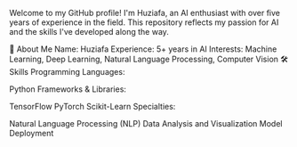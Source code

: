 Welcome to my GitHub profile! I'm Huziafa, an AI enthusiast with over five years of experience in the field. This repository reflects my passion for AI and the skills I've developed along the way.

🌟 About Me
Name: Huziafa
Experience: 5+ years in AI
Interests: Machine Learning, Deep Learning, Natural Language Processing, Computer Vision
🛠️ Skills
Programming Languages:

Python
Frameworks & Libraries:

TensorFlow
PyTorch
Scikit-Learn
Specialties:

Natural Language Processing (NLP)
Data Analysis and Visualization
Model Deployment
